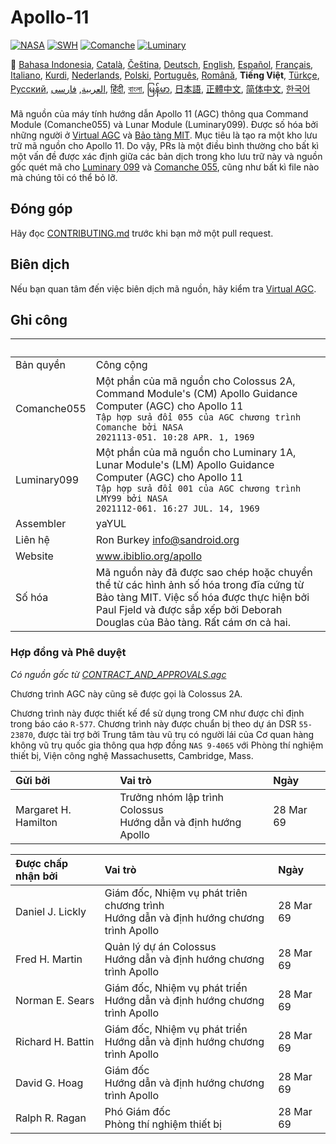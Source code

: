 # Apollo-11

[![NASA][1]][2]
[![SWH]][SWH_URL]
[![Comanche]][ComancheMilestone]
[![Luminary]][LuminaryMilestone]

🎌
[Bahasa Indonesia][ID],
[Català][CA],
[Čeština][CZ],
[Deutsch][DE],
[English][EN],
[Español][ES],
[Français][FR],
[Italiano][IT],
[Kurdi][KU],
[Nederlands][NL],
[Polski][PL],
[Português][PT_BR],
[Română][RO],
**Tiếng Việt**,
[Türkçe][TR],
[Русский][RU],
[العربية][AR],
[فارسی][FA],
[हिंदी][HI_IN],
[বাংলা][BD_BN],
[မြန်မာ][MM],
[日本語][JA],
[正體中文][ZH_TW],
[简体中文][ZH_CN],
[한국어][KO_KR]

[AR]:README.ar.md
[BD_BN]:README.bd_bn.md
[CA]:README.ca.md
[CZ]:README.cz.md
[DE]:README.de.md
[EN]:README.md
[ES]:README.es.md
[FA]:README.fa.md
[FR]:README.fr.md
[HI_IN]:README.hi_in.md
[ID]:README.id.md
[IT]:README.it.md
[JA]:README.ja.md
[KO_KR]:README.ko_kr.md
[KU]:README.ku.md
[MM]:README.mm.md
[PL]:README.pl.md
[PT_BR]:README.pt_br.md
[RO]:README.ro.md
[RU]:README.ru.md
[TR]:README.tr.md
[VI]:README.vi.md
[ZH_CN]:README.zh_cn.md
[ZH_TW]:README.zh_tw.md
[NL]:README.nl.md

Mã nguồn của máy tính hướng dẫn Apollo 11 (AGC) thông qua Command Module (Comanche055) và Lunar Module (Luminary099). Được số hóa bởi những người ở [Virtual AGC][3] và [Bảo tàng MIT][4]. Mục tiêu là tạo ra một kho lưu trữ mã nguồn cho Apollo 11. Do vậy, PRs là một điều bình thường cho bất kì một vấn đề được xác định giữa các bản dịch trong kho lưu trữ này và nguồn gốc quét mã cho [Luminary 099][5] và [Comanche 055][6], cũng như bất kì file nào mà chúng tôi có thể bỏ lỡ.

## Đóng góp

Hãy đọc [CONTRIBUTING.md][7] trước khi bạn mở một pull request.

## Biên dịch

Nếu bạn quan tâm đến việc biên dịch mã nguồn, hãy kiểm tra [Virtual AGC][8].

## Ghi công

&nbsp;      | &nbsp;
:---------- | :-----
Bản quyền   | Công cộng
Comanche055 | Một phần của mã nguồn cho Colossus 2A, Command Module's (CM) Apollo Guidance Computer (AGC) cho Apollo 11<br>`Tập hợp sửa đổi 055 của AGC chương trình Comanche bởi NASA`<br>`2021113-051. 10:28 APR. 1, 1969`
Luminary099 | Một phần của mã nguồn cho Luminary 1A, Lunar Module's (LM) Apollo Guidance Computer (AGC) cho Apollo 11<br>`Tập hợp sửa đổi 001 của AGC chương trình LMY99 bởi NASA`<br>`2021112-061. 16:27 JUL. 14, 1969`
Assembler   | yaYUL
Liên hệ     | Ron Burkey <info@sandroid.org>
Website     | www.ibiblio.org/apollo
Số hóa      | Mã nguồn này đã được sao chép hoặc chuyển thể từ các hình ảnh số hóa trong đĩa cứng từ Bảo tàng MIT. Việc số hóa được thực hiện bởi Paul Fjeld và được sắp xếp bởi Deborah Douglas của Bảo tàng. Rất cám ơn cả hai.

### Hợp đồng và Phê duyệt

*Có nguồn gốc từ [CONTRACT_AND_APPROVALS.agc]*

Chương trình AGC này cũng sẽ được gọi là Colossus 2A.

Chương trình này được thiết kế để sử dụng trong CM như được chỉ định trong báo cáo `R-577`. Chương trình này được chuẩn bị theo dự án DSR `55-23870`, được tài trợ bởi Trung tâm tàu vũ trụ có người lái của Cơ quan hàng không vũ trụ quốc gia thông qua hợp đồng `NAS 9-4065` với Phòng thí nghiệm thiết bị, Viện công nghệ Massachusetts, Cambridge, Mass.

Gửi bởi              | Vai trò | Ngày
:------------------- | :------ | :---
Margaret H. Hamilton | Trưởng nhóm lập trình Colossus<br>Hướng dẫn và định hướng Apollo | 28 Mar 69

Được chấp nhận bởi | Vai trò | Ngày
:----------------  | :------ | :---
Daniel J. Lickly   | Giám đốc, Nhiệm vụ phát triên chương trình<br>Hướng dẫn và định hướng chương trình Apollo | 28 Mar 69
Fred H. Martin     | Quản lý dự án Colossus<br>Hướng dẫn và định hướng chương trình Apollo | 28 Mar 69
Norman E. Sears    | Giám đốc, Nhiệm vụ phát triển<br>Hướng dẫn và định hướng chương trình Apollo | 28 Mar 69
Richard H. Battin  | Giám đốc, Nhiệm vụ phát triển<br>Hướng dẫn và định hướng chương trình Apollo | 28 Mar 69
David G. Hoag      | Giám đốc<br>Hướng dẫn và định hướng chương trình Apollo | 28 Mar 69
Ralph R. Ragan     | Phó Giám đốc<br>Phòng thí nghiệm thiết bị | 28 Mar 69

[CONTRACT_AND_APPROVALS.agc]:https://github.com/chrislgarry/Apollo-11/blob/master/Comanche055/CONTRACT_AND_APPROVALS.agc
[1]:https://flat.badgen.net/badge/NASA/Mission%20Overview/0B3D91
[2]:https://www.nasa.gov/mission_pages/apollo/missions/apollo11.html
[3]:http://www.ibiblio.org/apollo/
[4]:http://web.mit.edu/museum/
[5]:http://www.ibiblio.org/apollo/ScansForConversion/Luminary099/
[6]:http://www.ibiblio.org/apollo/ScansForConversion/Comanche055/
[7]:https://github.com/chrislgarry/Apollo-11/blob/master/CONTRIBUTING.md
[8]:https://github.com/rburkey2005/virtualagc
[SWH]:https://flat.badgen.net/badge/Software%20Heritage/Archive/0B3D91
[SWH_URL]:https://archive.softwareheritage.org/browse/origin/https://github.com/chrislgarry/Apollo-11/
[Comanche]:https://flat.badgen.net/github/milestones/chrislgarry/Apollo-11/1
[ComancheMilestone]:https://github.com/chrislgarry/Apollo-11/milestone/1
[Luminary]:https://flat.badgen.net/github/milestones/chrislgarry/Apollo-11/2
[LuminaryMilestone]:https://github.com/chrislgarry/Apollo-11/milestone/2
